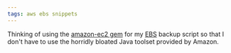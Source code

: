 ```yaml
---
tags: aws ebs snippets
---
```


Thinking of using the [amazon-ec2 gem](http://github.com/grempe/amazon-ec2) for my [EBS](/wiki/EBS) backup script so that I don't have to use the horridly bloated Java toolset provided by Amazon.
